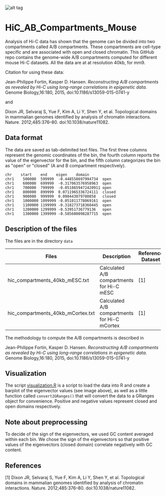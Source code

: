 ![alt tag](https://raw.github.com/jfortin1/TCGA_AB_Compartments/master/figures/try.png)

# HiC_AB_Compartments_Mouse

Analysis of Hi-C data has shown that the genome can be divided into two compartments
called A/B compartments. These compartments are cell-type specific and are
associated with open and closed chromatin. This GitHub repo contains the genome-wide A/B compartments computed for different mouse Hi-C datasets. All the data are at at resolution 40kb, for mm9. 

Citation for using these data:

Jean-Philippe Fortin, Kasper D. Hansen. *Reconstructing A/B compartments as revealed by Hi-C using long-range correlations in epigenetic data*. Genome Biology,16:180, 2015, doi:10.1186/s13059-015-0741-y

and 

Dixon JR, Selvaraj S, Yue F, Kim A, Li Y, Shen Y, et al. Topological domains in mammalian genomes identified by analysis of chromatin interactions. Nature. 2012;485:376–80. doi:10.1038/nature11082.


## Data format

The data are saved as tab-delimited text files. The first three columns represent the genomic coordinates of the bin, the fourth column reports the value of the eigenvector for the bin, and the fifth column categorizes the bin as "open" or "closed" (A and B compartment respectively). 
```{}
chr    start    end    eigen    domain
chr1	500000	599999	-0.448558697994734	open
chr1	600000	699999	-0.317063576958963	open
chr1	700000	799999	-0.0518659472420911	open
chr1	800000	899999	0.0711965336724111	closed
chr1	900000	999999	0.098443079780858	closed
chr1	1000000	1099999	-0.051011778069161	open
chr1	1100000	1199999	-0.318273718360445	open
chr1	1200000	1299999	-0.53951736779136	open
chr1	1300000	1399999	-0.585600098287715	open
```

## Description of the files

The files are in the directory `data`

| Files        | Description  | Reference Dataset
| ------------- |-------------| ------------- |
| hic_compartments_40kb_mESC.txt     | Calculated A/B compartments for Hi-C mESC | [1] | 
| hic_compartments_40kb_mCortex.txt | Calculated A/B compartments for Hi-C mCortex | [1] |

The methodology to compute the A/B compartments is described in 

Jean-Philippe Fortin, Kasper D. Hansen. *Reconstructing A/B compartments as revealed by Hi-C using long-range correlations in epigenetic data*. Genome Biology,16:180, 2015, doi:10.1186/s13059-015-0741-y

## Visualization 

The script [visualization.R](https://github.com/Jfortin1/TCGA_AB_Compartments/blob/master/scripts/visualization.R) is a script to load the data into R and create a barplot of the eigenvector values (see image above), as well as a little function called `convert2GRanges()` that will convert the data to a GRanges object for convenience. Positive and negative values represent closed and open domains respectively. 

## Note about preprocessing

To decide of the sign of the eigenvectors, we used GC content averaged within each bin. We chose the sign of the eigenvectors so that positive values of the eigenvectors (closed domain) correlate negatively with GC content. 

## References

[1] Dixon JR, Selvaraj S, Yue F, Kim A, Li Y, Shen Y, et al. Topological domains in mammalian genomes identified by analysis of chromatin interactions. Nature. 2012;485:376–80. doi:10.1038/nature11082.




